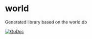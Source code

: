 world
=====

Generated library based on the world.db

[![GoDoc](https://godoc.org/github.com/peterhellberg/world?status.svg)](https://godoc.org/github.com/peterhellberg/world)
